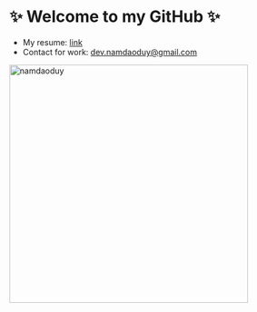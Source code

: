 # ✨ Welcome to my GitHub ✨

- My resume: [link](https://github.com/namdaoduy/namdaoduy/blob/master/CV.md#nam-dao)
- Contact for work: [dev.namdaoduy@gmail.com](mailto:dev.namdaoduy@gmail.com)

<img width="420px" src="https://github-readme-stats.vercel.app/api?username=namdaoduy&show_icons=true&count_private=true&theme=merko&include_all_commits=true&hide_rank=true&hide_title=true" alt="namdaoduy" />
